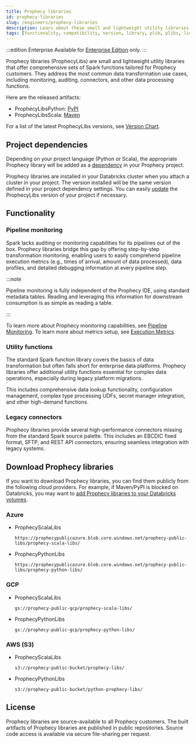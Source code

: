 ```yaml
---
title: Prophecy libraries
id: prophecy-libraries
slug: /engineers/prophecy-libraries
description: Learn about these small and lightweight utility libraries
tags: [functionality, compatibility, version, library, plib, plibs, license]
---
```


:::edition Enterprise
Available for [Enterprise Edition](/getting-started/editions/) only.
:::

Prophecy libraries (ProphecyLibs) are small and lightweight utility libraries that offer comprehensive sets of Spark functions tailored for Prophecy customers. They address the most common data transformation use cases, including monitoring, auditing, connectors, and other data processing functions.

Here are the released artifacts:

- ProphecyLibsPython: [PyPI](https://pypi.org/project/prophecy-libs/)
- ProphecyLibsScala: [Maven](https://mvnrepository.com/artifact/io.prophecy/prophecy-libs)

For a list of the latest ProphecyLibs versions, see [Version Chart](/docs/release_notes/version_chart/version_chart.md).

## Project dependencies

Depending on your project language (Python or Scala), the appropriate Prophecy library will be added as a [dependency](docs/extensibility/dependencies/spark-dependencies.md) in your Prophecy project.

Prophecy libraries are installed in your Databricks cluster when you attach a cluster in your project. The version installed will be the same version defined in your project dependency settings. You can easily [update](/engineers/spark-dependencies#update-dependencies) the ProphecyLibs version of your project if necessary.

## Functionality

### Pipeline monitoring

Spark lacks auditing or monitoring capabilities for its pipelines out of the box. Prophecy libraries bridge this gap by offering step-by-step transformation monitoring, enabling users to easily comprehend pipeline execution metrics (e.g., times of arrival, amount of data processed), data profiles, and detailed debugging information at every pipeline step.

:::note

Pipeline monitoring is fully independent of the Prophecy IDE, using standard metadata tables. Reading and leveraging this information for downstream consumption is as simple as reading a table.

:::

To learn more about Prophecy monitoring capabilities, see [Pipeline Monitoring](/docs/Orchestration/pipeline-monitoring/pipeline-monitoring.md). To learn more about metrics setup, see [Execution Metrics](/docs/Spark/execution/execution-metrics.md).

### Utility functions

The standard Spark function library covers the basics of data transformation but often falls short for enterprise data platforms. Prophecy libraries offer additional utility functions essential for complex data operations, especially during legacy platform migrations.

This includes comprehensive data lookup functionality, configuration management, complex type processing UDFs, secret manager integration, and other high-demand functions.

### Legacy connectors

Prophecy libraries provide several high-performance connectors missing from the standard Spark source palette. This includes an EBCDIC fixed format, SFTP, and REST API connectors, ensuring seamless integration with legacy systems.

## Download Prophecy libraries

If you want to download Prophecy libraries, you can find them publicly from the following cloud providers. For example, if Maven/PyPI is blocked on Databricks, you may want to [add Prophecy libraries to your Databricks volumes](/admin/dbx-volumes-plibs).

### Azure

- ProphecyScalaLibs

  `https://prophecypublicazure.blob.core.windows.net/prophecy-public-libs/prophecy-scala-libs/`

- ProphecyPythonLibs

  `https://prophecypublicazure.blob.core.windows.net/prophecy-public-libs/prophecy-python-libs/`

### GCP

- ProphecyScalaLibs

  `gs://prophecy-public-gcp/prophecy-scala-libs/`

- ProphecyPythonLibs

  `gs://prophecy-public-gcp/prophecy-python-libs/`

### AWS (S3)

- ProphecyScalaLibs

  `s3://prophecy-public-bucket/prophecy-libs/`

- ProphecyPythonLibs

  `s3://prophecy-public-bucket/python-prophecy-libs/`

## License

Prophecy libraries are source-available to all Prophecy customers. The built artifacts of Prophecy libraries are published in public repositories. Source code access is available via secure file-sharing per request.

